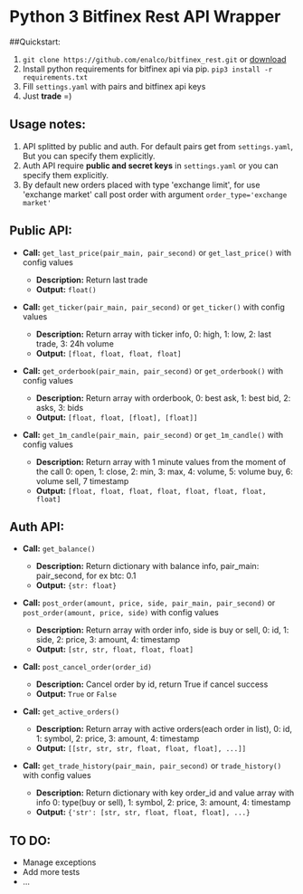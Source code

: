 # Python 3 Bitfinex Rest API Wrapper

##Quickstart:

  1. ```git clone https://github.com/enalco/bitfinex_rest.git``` or [download](https://github.com/enalco/bitfinex_rest/archive/master.zip)
  2. Install python requirements for bitfinex api via pip. ```pip3 install -r requirements.txt```
  3. Fill ```settings.yaml``` with pairs and bitfinex api keys
  4. Just **trade** =)
    
## Usage notes: 
    
  1. API splitted by public and auth. For default pairs get from ```settings.yaml```, But you can specify them explicitly.
  2. Auth API require **public and secret keys** in ```settings.yaml``` or you can specify them explicitly.
  3. By default new orders placed with type 'exchange limit', for use 'exchange market' call post order with
    argument ```order_type='exchange market'```

## Public API:

  - **Call:** ```get_last_price(pair_main, pair_second)``` or ```get_last_price()``` with config values
    - **Description:** Return last trade
    - **Output:** ```float()```
    
  - **Call:** ```get_ticker(pair_main, pair_second)``` or ```get_ticker()``` with config values
    - **Description:** Return array with ticker info, 0: high, 1: low, 2: last trade, 3: 24h volume
    - **Output:** ```[float, float, float, float]```
    
  - **Call:** ```get_orderbook(pair_main, pair_second)``` or ```get_orderbook()``` with config values
    - **Description:** Return array with orderbook, 0: best ask, 1: best bid, 2: asks, 3: bids
    - **Output:** ```[float, float, [float], [float]]```
    
  - **Call:** ```get_1m_candle(pair_main, pair_second)``` or ```get_1m_candle()``` with config values
    - **Description:** Return array with 1 minute values from the moment of the call
      0: open, 1: close, 2: min, 3: max, 4: volume, 5: volume buy, 6: volume sell, 7 timestamp
    - **Output:** ```[float, float, float, float, float, float, float, float]```


## Auth API:

  - **Call:** ```get_balance()```
    - **Description:** Return dictionary with balance info, pair_main: pair_second, for ex btc: 0.1
    - **Output:** ```{str: float}```
    
  - **Call:** ```post_order(amount, price, side, pair_main, pair_second)``` or ```post_order(amount, price, side)``` with config values
    - **Description:** Return array with order info, side is buy or sell, 0: id, 1: side, 2: price, 3: amount, 4: timestamp
    - **Output:** ```[str, str, float, float, float]```
    
  - **Call:** ```post_cancel_order(order_id)```
    - **Description:** Cancel order by id, return True if cancel success
    - **Output:** ```True``` or ```False```
    
  - **Call:** ```get_active_orders()```
    - **Description:** Return array with active orders(each order in list), 
      0: id, 1: symbol, 2: price, 3: amount, 4: timestamp
    - **Output:** ```[[str, str, str, float, float, float], ...]]```

  - **Call:** ```get_trade_history(pair_main, pair_second)``` or ```trade_history()``` with config values
    - **Description:** Return dictionary with key order_id and value array with info
      0: type(buy or sell), 1: symbol, 2: price, 3: amount, 4: timestamp
    - **Output:** ```{'str': [str, str, float, float, float], ...}```


## TO DO:

  * Manage exceptions
  * Add more tests
  * ...